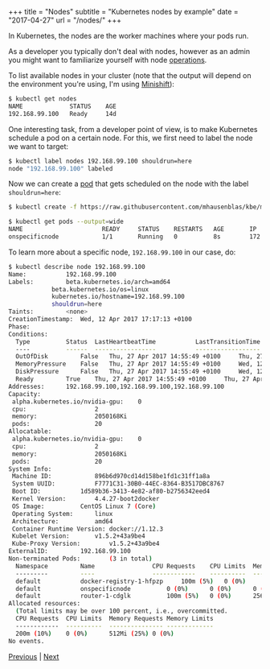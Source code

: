 +++
title = "Nodes"
subtitle = "Kubernetes nodes by example"
date = "2017-04-27"
url = "/nodes/"
+++

In Kubernetes, the nodes are the worker machines where your pods run.

As a developer you typically don't deal with nodes, however as an admin
you might want to familiarize yourself with node [operations](https://kubernetes.io/docs/concepts/nodes/node/).

To list available nodes in your cluster (note that the output will depend on the environment
you're using, I'm using [Minishift](/diy/)):

```bash
$ kubectl get nodes
NAME             STATUS    AGE
192.168.99.100   Ready     14d
```

One interesting task, from a developer point of view, is to make Kubernetes
schedule a pod on a certain node. For this, we first need to label the node
we want to target:

```bash
$ kubectl label nodes 192.168.99.100 shouldrun=here
node "192.168.99.100" labeled
```

Now we can create a [pod](https://github.com/mhausenblas/kbe/blob/master/specs/nodes/pod.yaml)
that gets scheduled on the node with the label `shouldrun=here`:

```bash
$ kubectl create -f https://raw.githubusercontent.com/mhausenblas/kbe/master/specs/nodes/pod.yaml

$ kubectl get pods --output=wide
NAME                      READY     STATUS    RESTARTS   AGE       IP               NODE
onspecificnode            1/1       Running   0          8s        172.17.0.3       192.168.99.100
```

To learn more about a specific node, `192.168.99.100` in our case, do:

```bash
$ kubectl describe node 192.168.99.100
Name:			192.168.99.100
Labels:			beta.kubernetes.io/arch=amd64
			beta.kubernetes.io/os=linux
			kubernetes.io/hostname=192.168.99.100
			shouldrun=here
Taints:			<none>
CreationTimestamp:	Wed, 12 Apr 2017 17:17:13 +0100
Phase:
Conditions:
  Type			Status	LastHeartbeatTime			LastTransitionTime			Reason				Message
  ----			------	-----------------			------------------			------				-------
  OutOfDisk 		False 	Thu, 27 Apr 2017 14:55:49 +0100 	Thu, 27 Apr 2017 09:18:13 +0100 	KubeletHasSufficientDisk 	kubelet has sufficient disk space available
  MemoryPressure 	False 	Thu, 27 Apr 2017 14:55:49 +0100 	Wed, 12 Apr 2017 17:17:13 +0100 	KubeletHasSufficientMemory 	kubelet has sufficient memory available
  DiskPressure 		False 	Thu, 27 Apr 2017 14:55:49 +0100 	Wed, 12 Apr 2017 17:17:13 +0100 	KubeletHasNoDiskPressure 	kubelet has no disk pressure
  Ready 		True 	Thu, 27 Apr 2017 14:55:49 +0100 	Thu, 27 Apr 2017 09:18:24 +0100 	KubeletReady 			kubelet is posting ready status
Addresses:		192.168.99.100,192.168.99.100,192.168.99.100
Capacity:
 alpha.kubernetes.io/nvidia-gpu:	0
 cpu:					2
 memory:				2050168Ki
 pods:					20
Allocatable:
 alpha.kubernetes.io/nvidia-gpu:	0
 cpu:					2
 memory:				2050168Ki
 pods:					20
System Info:
 Machine ID:			896b6d970cd14d158be1fd1c31ff1a8a
 System UUID:			F7771C31-30B0-44EC-8364-B3517DBC8767
 Boot ID:			1d589b36-3413-4e82-af80-b2756342eed4
 Kernel Version:		4.4.27-boot2docker
 OS Image:			CentOS Linux 7 (Core)
 Operating System:		linux
 Architecture:			amd64
 Container Runtime Version:	docker://1.12.3
 Kubelet Version:		v1.5.2+43a9be4
 Kube-Proxy Version:		v1.5.2+43a9be4
ExternalID:			192.168.99.100
Non-terminated Pods:		(3 in total)
  Namespace			Name				CPU Requests	CPU Limits	Memory Requests	Memory Limits
  ---------			----				------------	----------	---------------	-------------
  default			docker-registry-1-hfpzp		100m (5%)	0 (0%)		256Mi (12%)	0 (0%)
  default			onspecificnode			0 (0%)		0 (0%)		0 (0%)		0 (0%)
  default			router-1-cdglk			100m (5%)	0 (0%)		256Mi (12%)	0 (0%)
Allocated resources:
  (Total limits may be over 100 percent, i.e., overcommitted.
  CPU Requests	CPU Limits	Memory Requests	Memory Limits
  ------------	----------	---------------	-------------
  200m (10%)	0 (0%)		512Mi (25%)	0 (0%)
No events.
```

[Previous](/jobs) | [Next](/api)
